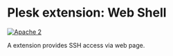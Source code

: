 # Plesk extension: Web Shell

[![Apache 2](http://img.shields.io/badge/license-Apache%202-blue.svg)](http://www.apache.org/licenses/LICENSE-2.0)

A extension provides SSH access via web page.
